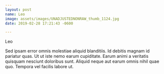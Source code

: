 ```yaml
---
layout: post
name: Leo
image: assets/images/UNADJUSTEDNONRAW_thumb_1124.jpg
date: 2019-02-28 17:21:43 -0600

---
```

Leo 

Sed ipsam error omnis molestiae aliquid blanditiis. Id debitis magnam id pariatur quas. Ut ut iste nemo earum cupiditate. Earum animi a veritatis quisquam nesciunt doloribus sunt. Aliquid neque aut earum omnis nihil quae quo. Tempora vel facilis labore ut.